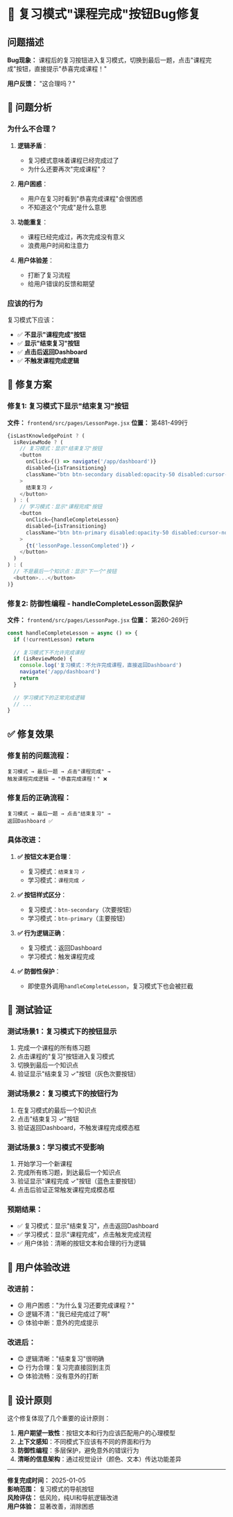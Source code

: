 # 🐛 复习模式"课程完成"按钮Bug修复

## 问题描述

**Bug现象：** 课程后的复习按钮进入复习模式，切换到最后一题，点击"课程完成"按钮，直接提示"恭喜完成课程！"

**用户反馈：** "这合理吗？"

## 🤔 问题分析

### **为什么不合理？**

1. **逻辑矛盾**：
   - 复习模式意味着课程已经完成过了
   - 为什么还要再次"完成课程"？

2. **用户困惑**：
   - 用户在复习时看到"恭喜完成课程"会很困惑
   - 不知道这个"完成"是什么意思

3. **功能重复**：
   - 课程已经完成过，再次完成没有意义
   - 浪费用户时间和注意力

4. **用户体验差**：
   - 打断了复习流程
   - 给用户错误的反馈和期望

### **应该的行为**

复习模式下应该：
- ✅ **不显示"课程完成"按钮**
- ✅ **显示"结束复习"按钮**
- ✅ **点击后返回Dashboard**
- ✅ **不触发课程完成逻辑**

## 🔧 修复方案

### **修复1: 复习模式下显示"结束复习"按钮**

**文件：** `frontend/src/pages/LessonPage.jsx`
**位置：** 第481-499行

```javascript
{isLastKnowledgePoint ? (
  isReviewMode ? (
    // 复习模式：显示"结束复习"按钮
    <button
      onClick={() => navigate('/app/dashboard')}
      disabled={isTransitioning}
      className="btn btn-secondary disabled:opacity-50 disabled:cursor-not-allowed"
    >
      结束复习 ✓
    </button>
  ) : (
    // 学习模式：显示"课程完成"按钮
    <button
      onClick={handleCompleteLesson}
      disabled={isTransitioning}
      className="btn btn-primary disabled:opacity-50 disabled:cursor-not-allowed"
    >
      {t('lessonPage.lessonCompleted')} ✓
    </button>
  )
) : (
  // 不是最后一个知识点：显示"下一个"按钮
  <button>...</button>
)}
```

### **修复2: 防御性编程 - handleCompleteLesson函数保护**

**文件：** `frontend/src/pages/LessonPage.jsx`
**位置：** 第260-269行

```javascript
const handleCompleteLesson = async () => {
  if (!currentLesson) return
  
  // 复习模式下不允许完成课程
  if (isReviewMode) {
    console.log('复习模式：不允许完成课程，直接返回Dashboard')
    navigate('/app/dashboard')
    return
  }
  
  // 学习模式下的正常完成逻辑
  // ...
}
```

## ✅ 修复效果

### **修复前的问题流程：**
```
复习模式 → 最后一题 → 点击"课程完成" → 
触发课程完成逻辑 → "恭喜完成课程！" ❌
```

### **修复后的正确流程：**
```
复习模式 → 最后一题 → 点击"结束复习" → 
返回Dashboard ✅
```

### **具体改进：**

1. **✅ 按钮文本更合理**：
   - 复习模式：`结束复习 ✓`
   - 学习模式：`课程完成 ✓`

2. **✅ 按钮样式区分**：
   - 复习模式：`btn-secondary`（次要按钮）
   - 学习模式：`btn-primary`（主要按钮）

3. **✅ 行为逻辑正确**：
   - 复习模式：返回Dashboard
   - 学习模式：触发课程完成

4. **✅ 防御性保护**：
   - 即使意外调用`handleCompleteLesson`，复习模式下也会被拦截

## 🧪 测试验证

### **测试场景1：复习模式下的按钮显示**
1. 完成一个课程的所有练习题
2. 点击课程的"复习"按钮进入复习模式
3. 切换到最后一个知识点
4. 验证显示"结束复习 ✓"按钮（灰色次要按钮）

### **测试场景2：复习模式下的按钮行为**
1. 在复习模式的最后一个知识点
2. 点击"结束复习 ✓"按钮
3. 验证返回Dashboard，不触发课程完成模态框

### **测试场景3：学习模式不受影响**
1. 开始学习一个新课程
2. 完成所有练习题，到达最后一个知识点
3. 验证显示"课程完成 ✓"按钮（蓝色主要按钮）
4. 点击后验证正常触发课程完成模态框

### **预期结果：**
- ✅ 复习模式：显示"结束复习"，点击返回Dashboard
- ✅ 学习模式：显示"课程完成"，点击触发完成流程
- ✅ 用户体验：清晰的按钮文本和合理的行为逻辑

## 📝 用户体验改进

### **改进前：**
- 😕 用户困惑："为什么复习还要完成课程？"
- 😕 逻辑不清："我已经完成过了啊"
- 😕 体验中断：意外的完成提示

### **改进后：**
- 😊 逻辑清晰："结束复习"很明确
- 😊 行为合理：复习完直接回到主页
- 😊 体验流畅：没有意外的打断

## 🎯 设计原则

这个修复体现了几个重要的设计原则：

1. **用户期望一致性**：按钮文本和行为应该匹配用户的心理模型
2. **上下文感知**：不同模式下应该有不同的界面和行为
3. **防御性编程**：多层保护，避免意外的错误行为
4. **清晰的信息架构**：通过视觉设计（颜色、文本）传达功能差异

---

**修复完成时间：** 2025-01-05  
**影响范围：** 复习模式的导航按钮  
**风险评估：** 低风险，纯UI和导航逻辑改进  
**用户体验：** 显著改善，消除困惑
